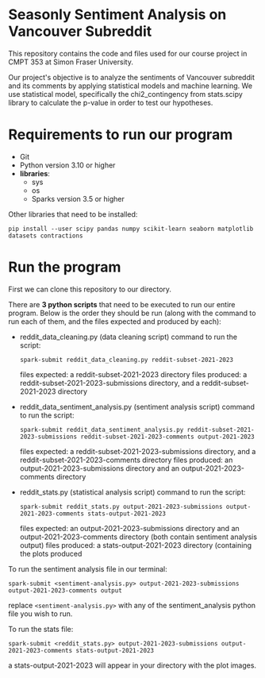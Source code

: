 # Seasonly Sentiment Analysis on Vancouver Subreddit
This repository contains the code and files used for our course project in CMPT 353 at Simon Fraser University.

Our project's objective is to analyze the sentiments of Vancouver subreddit and its comments by applying statistical models and machine learning. We use statistical model, specifically the chi2_contingency from stats.scipy library to calculate the p-value in order to test our hypotheses.


# Requirements to run our program

- Git
- Python version 3.10 or higher
- **libraries**:
    - sys
    - os 
    - Sparks version 3.5 or higher

Other libraries that need to be installed:
```
pip install --user scipy pandas numpy scikit-learn seaborn matplotlib datasets contractions
```

# Run the program

First we can clone this repository to our directory.

There are **3 python scripts** that need to be executed to run our entire program.
Below is the order they should be run (along with the command to run each of them, and the files expected and produced by each):
        
   - reddit_data_cleaning.py (data cleaning script)
        command to run the script:
        
        ```
        spark-submit reddit_data_cleaning.py reddit-subset-2021-2023
        ```
        
        files expected: a reddit-subset-2021-2023 directory
        files produced: a reddit-subset-2021-2023-submissions directory, and a reddit-subset-2021-2023 directory
        
   - reddit_data_sentiment_analysis.py (sentiment analysis script)
        command to run the script:
        
        ```
        spark-submit reddit_data_sentiment_analysis.py reddit-subset-2021-2023-submissions reddit-subset-2021-2023-comments output-2021-2023
        ```
        
        files expected: a reddit-subset-2021-2023-submissions directory, and a reddit-subset-2021-2023-comments directory
        files produced: an output-2021-2023-submissions directory and an output-2021-2023-comments directory 
        
   - reddit_stats.py (statistical analysis script)
        command to run the script:
        
        ```
        spark-submit reddit_stats.py output-2021-2023-submissions output-2021-2023-comments stats-output-2021-2023
        ```
        
        files expected: an output-2021-2023-submissions directory and an output-2021-2023-comments directory (both contain sentiment analysis output)
        files produced: a stats-output-2021-2023 directory (containing the plots produced 
        

To run the sentiment analysis file in our terminal:

```
spark-submit <sentiment-analysis.py> output-2021-2023-submissions output-2021-2023-comments output
```

replace ```<sentiment-analysis.py>``` with any of the sentiment_analysis python file you wish to run.

To run the stats file:
```
spark-submit <reddit_stats.py> output-2021-2023-submissions output-2021-2023-comments stats-output-2021-2023
```

a stats-output-2021-2023 will appear in your directory with the plot images.

    





















